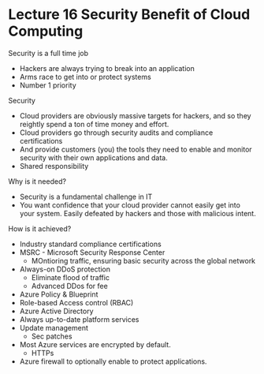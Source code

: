 # Lecture 16 Security Benefit of Cloud Computing

Security is a full time job
* Hackers are always trying to break into an application
* Arms race to get into or protect systems
* Number 1 priority

Security
* Cloud providers are obviously massive targets for hackers, and so they reightly spend a ton of time money and effort.
* Cloud providers go through security audits and compliance certifications
* And provide customers (you) the tools they need to enable and monitor security with their own applications and data.
* Shared responsibility

Why is it needed?
* Security is a fundamental challenge in IT
* You want confidence that your cloud provider cannot easily get into your system. Easily defeated by hackers and those with malicious intent.

How is it achieved?
* Industry standard compliance certifications
* MSRC - Microsoft Security Response Center
  * MOntioring traffic, ensuring basic security across the global network
* Always-on DDoS protection
  * Eliminate flood of traffic
  * Advanced DDos for fee
* Azure Policy & Blueprint
* Role-based Access control (RBAC)
* Azure Active Directory
* Always up-to-date platform services
* Update management
  * Sec patches
* Most Azure services are encrypted by default.
  * HTTPs
* Azure firewall to optionally enable to protect applications.


